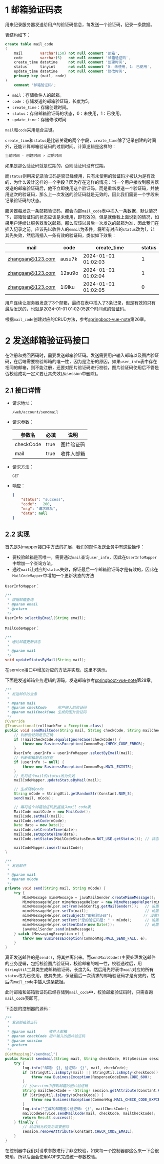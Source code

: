 # 1 邮箱验证码表

用来记录服务器发送给用户的验证码信息，每发送一个验证码，记录一条数据。

表结构如下：

```sql
create table mail_code
(
    mail        varchar(150) not null comment '邮箱',
    code        varchar(5)   not null comment '邮箱验证码',
    create_time datetime     not null comment '创建时间',
    status      tinyint      not null comment '0: 未使用, 1: 已使用',
    update_time datetime     not null comment '修改时间',
    primary key (mail, code)
)
    comment '邮箱验证码';
```

- `mail`：存储收件人的邮箱。
- `code`：存储发送的邮箱验证码，长度为5。
- `create_time`：存储创建时间。
- `status`：存储邮箱验证码的状态，0：未使用，1：已使用。
- `update_time`：存储修改时间

`mail`和`code`采用组合主键。

`create_time`和`status`是比较关键的两个字段，`create_time`除了记录创建的时间外，还能计算邮箱验证码的过期时间。计算逻辑是这样的：

```java
当前时间 - 创建时间 > 过期时间
```

如果是那么验证码就是过期的，否则验证码没有过期。

而`status`则用来记录验证码是否已经使用，只有未使用的验证码才被认为是有效的，为什么设计这样的一个字段？因为存在这样的情况：当一个用户接收到服务器发送的邮箱验证码后，他不立即使用这个验证码，而是重新发送一个验证码，并使用这次的验证码，那么上一次发送的验证码就是无效的，因此我们需要一个字段来记录验证码的状态。

服务器每发送一条邮箱验证码，都会向邮`mail_code`表中插入一条数据，默认情况下，邮箱验证码的状态应该是未使用，即有效的，但是就像我上面说到的情况，如果用户连续让服务器发送邮箱，那么应该以最后一次发送的邮箱为准，因此我们在插入记录之前，应该先以收件人的`email`为条件，将所有对应的`status`改为1，让其先失效，然后再插入一条有效的验证码，类似如下效果：

| mail             | code   | create_time         | status |
| ---------------- | ------ | ------------------- | ------ |
| zhangsan@123.com | ausu7k | 2024-01-01 01:02:03 | 1      |
| zhangsan@123.com | 12su9o | 2024-01-01 01:02:04 | 1      |
| zhangsan@123.com | 1i9lku | 2024-01-01 01:02:05 | 0      |

用户连续让服务器发送了3个邮箱，最终在表中插入了3条记录，但是有效的只有最后发送的，也就是2024-01-01 01:02:05这个时间点的验证码。

根据`mail_code`创建对应的CRUD方法，参考[springboot-vue-note](https://github.com/lingzed/springboot-vue-note/tree/main)第26章。



# 2 发送邮箱验证码接口

在注册和找回密码时，需要发送邮箱验证码。发送需要用户输入邮箱以及图片验证码，在后端需要校验邮箱的唯一性，因为是注册的原因，如果`user_info`表中存在相同的邮箱，则不能注册，还要对图片验证码进行校验，图片验证码使用后不管是否校验成功一定义要让其失效(从session中删除)。

## 2.1 接口详情

- 请求地址：

  ```http
  /web/account/sendmail
  ```

- 请求参数：

  | 参数名    | 必填 | 说明       |
  | --------- | ---- | ---------- |
  | checkCode | true | 图片验证码 |
  | mail      | true | 收件人邮箱 |

- 请求方法：

  `GET`

- 响应：

  ```json
  {
      "status": "success",
      "code":	200,
      "msg": "请求成功",
      "data": null
  }
  ```

## 2.2 实现

首先是对mapper接口中方法的扩展，我们的邮件发送业务中有这些操作：

- 要校验邮箱是否唯一，需要通过`mail`查询`user_info`，因此在`UserInfoMapper`中增加一个查询方法。
- 通过`mail`让对应的`status`失效，保证最后一个邮箱验证码才是有效的，因此在`MailCodeMapper`中增加一个更新状态的方法

`UserInfoMapper`：

```java
/**
 * 根据邮箱查询
 * @param email
 * @return
 */
UserInfo selectByEmail(String email);
```

`MailCodeMapper`：

```java
/**
 * 通过邮箱更新状态
 *
 * @param mail
 */
void updateStatusByMail(String mail);
```

在service接口中增加对应的方法并实现，这里不演示。

下面是发送邮箱业务逻辑的源码，发送邮箱参考[springboot-vue-note](https://github.com/lingzed/springboot-vue-note/tree/main)第28章。

```java
/**
 * 发送邮件的业务
 *
 * @param mail
 * @param checkCode     用户输入的验证码
 * @param mailCheckCode 生成的图片验证码
 */
@Override
@Transactional(rollbackFor = Exception.class)
public void sendMailCode(String mail, String checkCode, String mailCheckCode) {
    // 判断验证码是否正确
    if (!mailCheckCode.equalsIgnoreCase(checkCode)) {
        throw new BusinessException(CommonMsg.CHECK_CODE_ERROR);
    }
    UserInfo userInfo = userInfoMapper.selectByEmail(mail);
    // 判断邮箱是否已存在
    if (userInfo != null) {
        throw new BusinessException(CommonMsg.MAIL_EXISTS);
    }
    // 先将这个mail的status改为失效
    mailCodeMapper.updateStatusByMail(mail);

    // 生成随机code
    String mCode = StringUtil.getRandomStr(Constant.NUM_5);
    send(mail, mCode);

    // 再将这个邮箱验证码数据插入mail_code表
    MailCode mailCode = new MailCode();
    mailCode.setMail(mail);
    mailCode.setCode(mCode);
    Date date = new Date();
    mailCode.setCreateTime(date);
    mailCode.setUpdateTime(date);
    mailCode.setStatus(MailCodeStatusEnum.NOT_USE.getStatus());	// 状态为未使用，是有效的

    mailCodeMapper.insert(mailCode);
}

/**
 * 发送邮件
 *
 * @param mail
 * @param mCode
 */
private void send(String mail, String mCode) {
    try {
        MimeMessage mimeMessage = javaMailSender.createMimeMessage();
        MimeMessageHelper mimeMessageHelper = new MimeMessageHelper(mimeMessage, true);
        mimeMessageHelper.setFrom(webConfig.getMailSender());   // 设置发件人
        mimeMessageHelper.setTo(mail);                          // 设置收件人
        mimeMessageHelper.setSubject("邮箱验证码");              // 设置主题
        mimeMessageHelper.setText("您的验证码是: " + mCode);      // 设置内容
        mimeMessageHelper.setSentDate(new Date());              // 设置发送时间
        javaMailSender.send(mimeMessage);
    } catch (MessagingException e) {
        throw new BusinessException(CommonMsg.MAIL_SEND_FAIL, e);
    }
}
```

真正发送邮件的是`send()`，将其抽离出来。而`sendMailCode()`主要处理发送邮件的业务逻辑，包括校验图片验证码，校验邮箱的唯一性，校验通过后，用`StringUtil`工具类生成邮箱验证码，长度为5。然后用先将表中`mail`对应的所有`status`改为已使用，使其失效，保证最后一次请求的邮箱验证码才是有效的，然后向`mail_code`中插入这条数据。

此时邮箱和邮箱验证码已经存储到`mail_code`中，校验邮箱验证码时，只需查询`mail_code`表即可。

下面是的控制器的源码：

```java
/**
 * 发送邮箱验证码
 *
 * @param mail      收件人邮箱
 * @param checkCode 用户输入的图片验证码
 * @param session
 * @return
 */
@GetMapping("/sendmail")
public Result sendmail(String mail, String checkCode, HttpSession session) {
    try {
        log.info("邮箱: {}, 验证码: {}", mail, checkCode);
        if (StringUtil.isEmpty(mail) || StringUtil.isEmpty(checkCode)) {
            throw new BusinessException(ResponseCodeEnum.CODE_600);
        }
        // 从session中获取邮箱的图片验证码
        String mailCheckCode = (String) session.getAttribute(Constant.CHECK_CODE_EMAIL);
        if (StringUtil.isEmpty(sCheckCode)) {
            throw new BusinessException(CommonMsg.MAIL_CHECK_CODE_EXPIRED); // 校验图片验证码是否过期
        }
        log.info("生成的邮箱图片验证码: {}", mailCheckCode);
        mailCodeService.sendMailCode(mail, checkCode, mailCheckCode);
        return Result.success();
    } finally {
        // 验证码比较完后需要删除
        session.removeAttribute(Constant.CHECK_CODE_EMAIL);
    }
}
```

在控制器中我们对请求参数进行了非空校验，如果每一个控制器都这么来一下会很繁琐，所以后面会使用AOP来完成统一参数校验。
